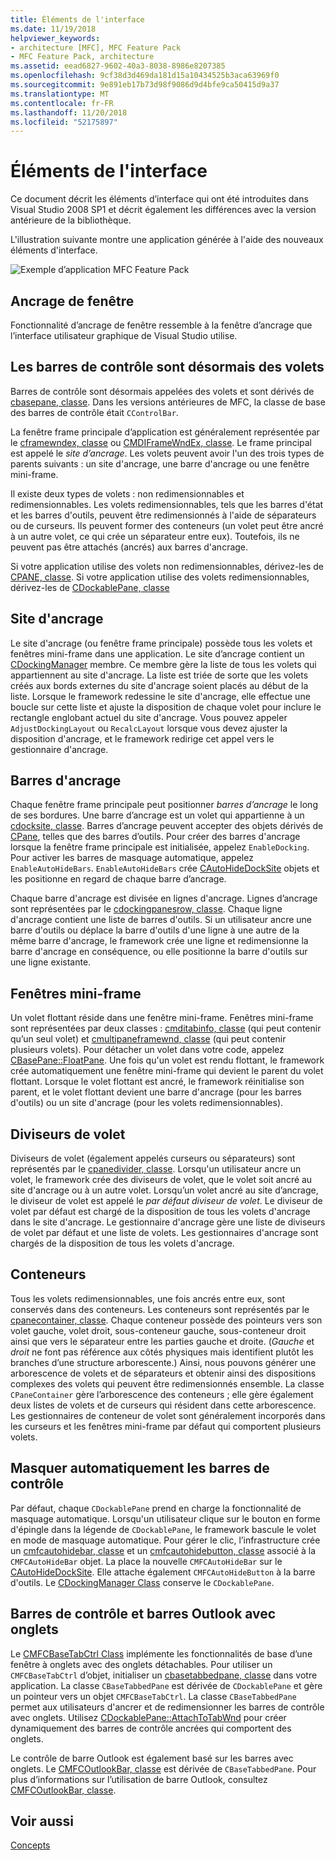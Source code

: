 ```yaml
---
title: Éléments de l'interface
ms.date: 11/19/2018
helpviewer_keywords:
- architecture [MFC], MFC Feature Pack
- MFC Feature Pack, architecture
ms.assetid: eead6827-9602-40a3-8038-8986e8207385
ms.openlocfilehash: 9cf38d3d469da181d15a10434525b3aca63969f0
ms.sourcegitcommit: 9e891eb17b73d98f9086d9d4bfe9ca50415d9a37
ms.translationtype: MT
ms.contentlocale: fr-FR
ms.lasthandoff: 11/20/2018
ms.locfileid: "52175897"
---
```

# <a name="interface-elements"></a>Éléments de l'interface

Ce document décrit les éléments d’interface qui ont été introduites dans Visual Studio 2008 SP1 et décrit également les différences avec la version antérieure de la bibliothèque.

L'illustration suivante montre une application générée à l'aide des nouveaux éléments d'interface.

![Exemple d’application MFC Feature Pack](../mfc/media/mfc_featurepack.png "exemple d’application MFC Feature Pack")

## <a name="window-docking"></a>Ancrage de fenêtre

Fonctionnalité d’ancrage de fenêtre ressemble à la fenêtre d’ancrage que l’interface utilisateur graphique de Visual Studio utilise.

## <a name="control-bars-are-now-panes"></a>Les barres de contrôle sont désormais des volets

Barres de contrôle sont désormais appelées des volets et sont dérivés de [cbasepane, classe](../mfc/reference/cbasepane-class.md). Dans les versions antérieures de MFC, la classe de base des barres de contrôle était `CControlBar`.

La fenêtre frame principale d’application est généralement représentée par le [cframewndex, classe](../mfc/reference/cframewndex-class.md) ou [CMDIFrameWndEx, classe](../mfc/reference/cmdiframewndex-class.md). Le frame principal est appelé le *site d’ancrage*. Les volets peuvent avoir l'un des trois types de parents suivants : un site d'ancrage, une barre d'ancrage ou une fenêtre mini-frame.

Il existe deux types de volets : non redimensionnables et redimensionnables. Les volets redimensionnables, tels que les barres d'état et les barres d'outils, peuvent être redimensionnés à l'aide de séparateurs ou de curseurs. Ils peuvent former des conteneurs (un volet peut être ancré à un autre volet, ce qui crée un séparateur entre eux). Toutefois, ils ne peuvent pas être attachés (ancrés) aux barres d'ancrage.

Si votre application utilise des volets non redimensionnables, dérivez-les de [CPANE, classe](../mfc/reference/cpane-class.md).  Si votre application utilise des volets redimensionnables, dérivez-les de [CDockablePane, classe](../mfc/reference/cdockablepane-class.md)

## <a name="dock-site"></a>Site d'ancrage

Le site d'ancrage (ou fenêtre frame principale) possède tous les volets et fenêtres mini-frame dans une application. Le site d’ancrage contient un [CDockingManager](../mfc/reference/cdockingmanager-class.md) membre. Ce membre gère la liste de tous les volets qui appartiennent au site d'ancrage. La liste est triée de sorte que les volets créés aux bords externes du site d'ancrage soient placés au début de la liste. Lorsque le framework redessine le site d'ancrage, elle effectue une boucle sur cette liste et ajuste la disposition de chaque volet pour inclure le rectangle englobant actuel du site d'ancrage. Vous pouvez appeler `AdjustDockingLayout` ou `RecalcLayout` lorsque vous devez ajuster la disposition d'ancrage, et le framework redirige cet appel vers le gestionnaire d'ancrage.

## <a name="dock-bars"></a>Barres d'ancrage

Chaque fenêtre frame principale peut positionner *barres d’ancrage* le long de ses bordures. Une barre d’ancrage est un volet qui appartienne à un [cdocksite, classe](../mfc/reference/cdocksite-class.md). Barres d’ancrage peuvent accepter des objets dérivés de [CPane](../mfc/reference/cpane-class.md), telles que des barres d’outils. Pour créer des barres d'ancrage lorsque la fenêtre frame principale est initialisée, appelez `EnableDocking`. Pour activer les barres de masquage automatique, appelez `EnableAutoHideBars`. `EnableAutoHideBars` crée [CAutoHideDockSite](../mfc/reference/cautohidedocksite-class.md) objets et les positionne en regard de chaque barre d’ancrage.

Chaque barre d'ancrage est divisée en lignes d'ancrage. Lignes d’ancrage sont représentées par le [cdockingpanesrow, classe](../mfc/reference/cdockingpanesrow-class.md). Chaque ligne d'ancrage contient une liste de barres d'outils. Si un utilisateur ancre une barre d'outils ou déplace la barre d'outils d'une ligne à une autre de la même barre d'ancrage, le framework crée une ligne et redimensionne la barre d'ancrage en conséquence, ou elle positionne la barre d'outils sur une ligne existante.

## <a name="mini-frame-windows"></a>Fenêtres mini-frame

Un volet flottant réside dans une fenêtre mini-frame. Fenêtres mini-frame sont représentées par deux classes : [cmditabinfo, classe](../mfc/reference/cmditabinfo-class.md) (qui peut contenir qu’un seul volet) et [cmultipaneframewnd, classe](../mfc/reference/cmultipaneframewnd-class.md) (qui peut contenir plusieurs volets). Pour détacher un volet dans votre code, appelez [CBasePane::FloatPane](../mfc/reference/cbasepane-class.md#floatpane). Une fois qu'un volet est rendu flottant, le framework crée automatiquement une fenêtre mini-frame qui devient le parent du volet flottant. Lorsque le volet flottant est ancré, le framework réinitialise son parent, et le volet flottant devient une barre d'ancrage (pour les barres d'outils) ou un site d'ancrage (pour les volets redimensionnables).

## <a name="pane-dividers"></a>Diviseurs de volet

Diviseurs de volet (également appelés curseurs ou séparateurs) sont représentés par le [cpanedivider, classe](../mfc/reference/cpanedivider-class.md). Lorsqu'un utilisateur ancre un volet, le framework crée des diviseurs de volet, que le volet soit ancré au site d'ancrage ou à un autre volet. Lorsqu’un volet ancré au site d’ancrage, le diviseur de volet est appelé le *par défaut diviseur de volet*. Le diviseur de volet par défaut est chargé de la disposition de tous les volets d'ancrage dans le site d'ancrage. Le gestionnaire d'ancrage gère une liste de diviseurs de volet par défaut et une liste de volets. Les gestionnaires d'ancrage sont chargés de la disposition de tous les volets d'ancrage.

## <a name="containers"></a>Conteneurs

Tous les volets redimensionnables, une fois ancrés entre eux, sont conservés dans des conteneurs. Les conteneurs sont représentés par le [cpanecontainer, classe](../mfc/reference/cpanecontainer-class.md). Chaque conteneur possède des pointeurs vers son volet gauche, volet droit, sous-conteneur gauche, sous-conteneur droit ainsi que vers le séparateur entre les parties gauche et droite. (*Gauche* et *droit* ne font pas référence aux côtés physiques mais identifient plutôt les branches d’une structure arborescente.) Ainsi, nous pouvons générer une arborescence de volets et de séparateurs et obtenir ainsi des dispositions complexes des volets qui peuvent être redimensionnés ensemble. La classe `CPaneContainer` gère l’arborescence des conteneurs ; elle gère également deux listes de volets et de curseurs qui résident dans cette arborescence. Les gestionnaires de conteneur de volet sont généralement incorporés dans les curseurs et les fenêtres mini-frame par défaut qui comportent plusieurs volets.

## <a name="auto-hide-control-bars"></a>Masquer automatiquement les barres de contrôle

Par défaut, chaque `CDockablePane` prend en charge la fonctionnalité de masquage automatique. Lorsqu'un utilisateur clique sur le bouton en forme d'épingle dans la légende de `CDockablePane`, le framework bascule le volet en mode de masquage automatique. Pour gérer le clic, l’infrastructure crée un [cmfcautohidebar, classe](../mfc/reference/cmfcautohidebar-class.md) et un [cmfcautohidebutton, classe](../mfc/reference/cmfcautohidebutton-class.md) associé à la `CMFCAutoHideBar` objet. La place la nouvelle `CMFCAutoHideBar` sur le [CAutoHideDockSite](../mfc/reference/cautohidedocksite-class.md). Elle attache également `CMFCAutoHideButton` à la barre d'outils. Le [CDockingManager Class](../mfc/reference/cdockingmanager-class.md) conserve le `CDockablePane`.

## <a name="tabbed-control-bars-and-outlook-bars"></a>Barres de contrôle et barres Outlook avec onglets

Le [CMFCBaseTabCtrl Class](../mfc/reference/cmfcbasetabctrl-class.md) implémente les fonctionnalités de base d’une fenêtre à onglets avec des onglets détachables. Pour utiliser un `CMFCBaseTabCtrl` d’objet, initialiser un [cbasetabbedpane, classe](../mfc/reference/cbasetabbedpane-class.md) dans votre application. La classe `CBaseTabbedPane` est dérivée de `CDockablePane` et gère un pointeur vers un objet `CMFCBaseTabCtrl`. La classe `CBaseTabbedPane` permet aux utilisateurs d'ancrer et de redimensionner les barres de contrôle avec onglets. Utilisez [CDockablePane::AttachToTabWnd](../mfc/reference/cdockablepane-class.md#attachtotabwnd) pour créer dynamiquement des barres de contrôle ancrées qui comportent des onglets.

Le contrôle de barre Outlook est également basé sur les barres avec onglets. Le [CMFCOutlookBar, classe](../mfc/reference/cmfcoutlookbar-class.md) est dérivée de `CBaseTabbedPane`. Pour plus d’informations sur l’utilisation de barre Outlook, consultez [CMFCOutlookBar, classe](../mfc/reference/cmfcoutlookbar-class.md).

## <a name="see-also"></a>Voir aussi

[Concepts](../mfc/mfc-concepts.md)

